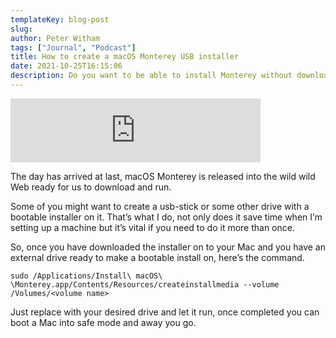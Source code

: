```yaml
---
templateKey: blog-post
slug:
author: Peter Witham
tags: ["Journal", "Podcast"]
title: How to create a macOS Monterey USB installer
date: 2021-10-25T16:15:06
description: Do you want to be able to install Monterey without downloading every time? There is a command for that. Read on.
---
```


<iframe src="https://anchor.fm/compileswift/embed/episodes/Create-a-macOS-Monterey-USB-Installer-e19a5rd" height="102px" width="400px" frameborder="0" scrolling="no"></iframe>

The day has arrived at last, macOS Monterey is released into the wild wild Web ready for us to download and run.

Some of you might want to create a usb-stick or some other drive with a bootable installer on it. That’s what I do, not only does it save time when I’m setting up a machine but it’s vital if you need to do it more than once.

So, once you have downloaded the installer on to your Mac and you have an external drive ready to make a bootable install on, here’s the command.

`sudo /Applications/Install\ macOS\ \Monterey.app/Contents/Resources/createinstallmedia --volume /Volumes/<volume name>`

Just replace <volume name> with your desired drive and let it run, once completed you can boot a Mac into safe mode and away you go.
